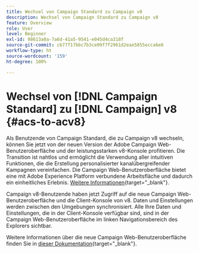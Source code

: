```yaml
---
title: Wechsel von Campaign Standard zu Campaign v8
description: Wechsel von Campaign Standard zu Campaign v8
feature: Overview
role: User
level: Beginner
exl-id: 98613a0a-7a6d-41a5-9541-e045d4ca318f
source-git-commit: cb77f17bbc7b3ce09f7f2961d2eae5855ecca6e6
workflow-type: ht
source-wordcount: '159'
ht-degree: 100%

---
```


# Wechsel von [!DNL Campaign Standard] zu [!DNL Campaign] v8 {#acs-to-acv8}

Als Benutzende von Campaign Standard, die zu Campaign v8 wechseln, können Sie jetzt von der neuen Version der Adobe Campaign Web-Benutzeroberfläche und der leistungsstarken v8-Konsole profitieren. Die Transition ist nahtlos und ermöglicht die Verwendung aller intuitiven Funktionen, die die Erstellung personalisierter kanalübergreifender Kampagnen vereinfachen. Die Campaign Web-Benutzeroberfläche bietet eine mit Adobe Experience Platform verbundene Arbeitsfläche und dadurch ein einheitliches Erlebnis. [Weitere Informationen](https://experienceleague.adobe.com/de/docs/campaign-web/v8/release-notes/acs-migration){target="_blank"}.

Campaign v8-Benutzende haben jetzt Zugriff auf die neue Campaign Web-Benutzeroberfläche und die Client-Konsole von v8. Daten und Einstellungen werden zwischen den Umgebungen synchronisiert. Alle Ihre Daten und Einstellungen, die in der Client-Konsole verfügbar sind, sind in der Campaign Web-Benutzeroberfläche im linken Navigationsbereich des Explorers sichtbar.

Weitere Informationen über die neue Campaign Web-Benutzeroberfläche finden Sie in [dieser Dokumentation](https://experienceleague.adobe.com/docs/campaign-web/v8/campaign-web-home.html?lang=de){target="_blank"}.
